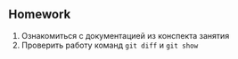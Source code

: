 ##  Homework
1. Ознакомиться с документацией из конспекта занятия
2. Проверить работу команд `git diff` и `git show`